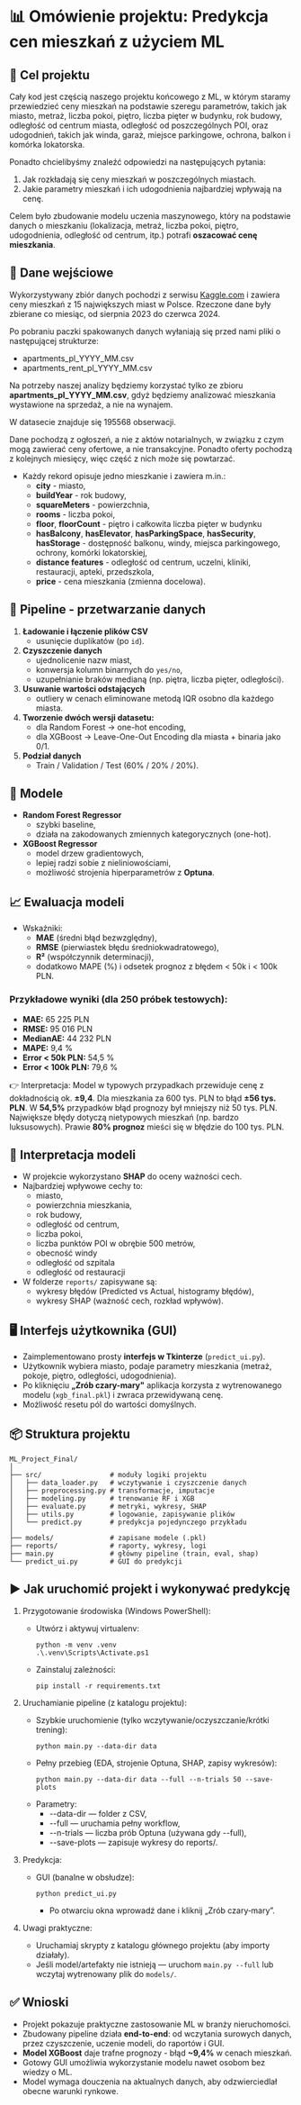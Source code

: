# 📊 Omówienie projektu: Predykcja cen mieszkań z użyciem ML

## 🎯 Cel projektu



Cały kod jest częścią naszego projektu końcowego z ML, w którym staramy przewiedzieć ceny mieszkań na podstawie szeregu parametrów, takich jak miasto, metraż, liczba pokoi, piętro, liczba pięter w budynku, rok budowy, odległość od centrum miasta, odległość od poszczególnych POI, oraz udogodnień, takich jak winda, garaż, miejsce parkingowe, ochrona, balkon i komórka lokatorska.

Ponadto chcielibyśmy znaleźć odpowiedzi na następujących pytania:
1. Jak rozkładają się ceny mieszkań w poszczególnych miastach.
2. Jakie parametry mieszkań i ich udogodnienia najbardziej wpływają na cenę.

Celem było zbudowanie modelu uczenia maszynowego, który na podstawie
danych o mieszkaniu (lokalizacja, metraż, liczba pokoi, piętro,
udogodnienia, odległość od centrum, itp.) potrafi **oszacować cenę
mieszkania**.

## 📂 Dane wejściowe

Wykorzystywany zbiór danych pochodzi z serwisu [Kaggle.com](https://www.kaggle.com/datasets/krzysztofjamroz/apartment-prices-in-poland/data "Apartment Prices in Poland") i zawiera ceny mieszkań z 15 największych miast w Polsce. Rzeczone dane były zbierane co miesiąc, od sierpnia 2023 do czerwca 2024.

Po pobraniu paczki spakowanych danych wyłaniają się przed nami pliki o następującej strukturze:
* apartments_pl_YYYY_MM.csv
* apartments_rent_pl_YYYY_MM.csv

Na potrzeby naszej analizy będziemy korzystać tylko ze zbioru **apartments_pl_YYYY_MM.csv**, gdyż będziemy analizować mieszkania wystawione na sprzedaż, a nie na wynajem.

W datasecie znajduje się 195568 obserwacji.

Dane pochodzą z ogłoszeń, a nie z aktów notarialnych, w związku z czym mogą zawierać ceny ofertowe, a nie transakcyjne. Ponadto oferty pochodzą z kolejnych miesięcy, więc część z nich może się powtarzać.

-   Każdy rekord opisuje jedno mieszkanie i zawiera m.in.:
    -   **city** - miasto,
    -   **buildYear** - rok budowy,
    -   **squareMeters** - powierzchnia,
    -   **rooms** - liczba pokoi,
    -   **floor**, **floorCount** - piętro i całkowita liczba pięter w budynku
    -   **hasBalcony**, **hasElevator**, **hasParkingSpace**, **hasSecurity**, **hasStorage** - dostępność balkonu, windy, miejsca parkingowego, ochrony, komórki lokatorskiej,
    -   **distance features** - odległość od centrum, uczelni, kliniki,
        restauracji, apteki, przedszkola,
    -   **price** - cena mieszkania (zmienna docelowa).

## 🔄 Pipeline - przetwarzanie danych

1.  **Ładowanie i łączenie plików CSV**
    -   usunięcie duplikatów (po `id`).
2.  **Czyszczenie danych**
    -   ujednolicenie nazw miast,
    -   konwersja kolumn binarnych do `yes/no`,
    -   uzupełnianie braków medianą (np. piętra, liczba pięter,
        odległości).
3.  **Usuwanie wartości odstających**
    -   outliery w cenach eliminowane metodą IQR osobno dla każdego
        miasta.
4.  **Tworzenie dwóch wersji datasetu:**
    -   dla Random Forest → one-hot encoding,
    -   dla XGBoost → Leave-One-Out Encoding dla miasta + binaria jako
        0/1.
5.  **Podział danych**
    -   Train / Validation / Test (60% / 20% / 20%).

## 🤖 Modele

-   **Random Forest Regressor**
    -   szybki baseline,
    -   działa na zakodowanych zmiennych kategorycznych (one-hot).
-   **XGBoost Regressor**
    -   model drzew gradientowych,
    -   lepiej radzi sobie z nieliniowościami,
    -   możliwość strojenia hiperparametrów z **Optuna**.

## 📈 Ewaluacja modeli

-   Wskaźniki:
    -   **MAE** (średni błąd bezwzględny),
    -   **RMSE** (pierwiastek błędu średniokwadratowego),
    -   **R²** (współczynnik determinacji),
    -   dodatkowo MAPE (%) i odsetek prognoz z błędem \< 50k i \< 100k
        PLN.

### Przykładowe wyniki (dla 250 próbek testowych):

-   **MAE:** 65 225 PLN
-   **RMSE:** 95 016 PLN
-   **MedianAE:** 44 232 PLN
-   **MAPE:** 9,4 %
-   **Error \< 50k PLN:** 54,5 %
-   **Error \< 100k PLN:** 79,6 %

👉 Interpretacja:
Model w typowych przypadkach przewiduje cenę z dokładnością ok.
**±9,4**. Dla mieszkania za 600 tys. PLN to błąd **±56 tys. PLN**.  W **54,5%** przypadków błąd prognozy był mniejszy niż 50 tys. PLN. Największe błędy dotyczą nietypowych mieszkań (np. bardzo luksusowych). Prawie **80% prognoz** mieści się w błędzie do 100 tys. PLN.

## 🧠 Interpretacja modeli

-   W projekcie wykorzystano **SHAP** do oceny ważności cech.
-   Najbardziej wpływowe cechy to:
    -   miasto,
    -   powierzchnia mieszkania,
    -   rok budowy,
    -   odległość od centrum,
    -   liczba pokoi,
    -   liczba punktów POI w obrębie 500 metrów,
    -   obecność windy
    -   odległość od szpitala
    -   odległość od restauracji
-   W folderze `reports/` zapisywane są:
    -   wykresy błędów (Predicted vs Actual, histogramy błędów),
    -   wykresy SHAP (ważność cech, rozkład wpływów).

## 🖥️ Interfejs użytkownika (GUI)

-   Zaimplementowano prosty **interfejs w Tkinterze**
    (`predict_ui.py`).
-   Użytkownik wybiera miasto, podaje parametry mieszkania (metraż,
    pokoje, piętro, odległości, udogodnienia).
-   Po kliknięciu **„Zrób czary-mary"** aplikacja korzysta z
    wytrenowanego modelu (`xgb_final.pkl`) i zwraca przewidywaną cenę.
-   Możliwość resetu pól do wartości domyślnych.

## 📦 Struktura projektu

    ML_Project_Final/
    │
    ├── src/                 # moduły logiki projektu
    │   ├── data_loader.py   # wczytywanie i czyszczenie danych
    │   ├── preprocessing.py # transformacje, imputacje
    │   ├── modeling.py      # trenowanie RF i XGB
    │   ├── evaluate.py      # metryki, wykresy, SHAP
    │   ├── utils.py         # logowanie, zapisywanie plików
    │   └── predict.py       # predykcja pojedynczego przykładu
    │
    ├── models/              # zapisane modele (.pkl)
    ├── reports/             # raporty, wykresy, logi
    ├── main.py              # główny pipeline (train, eval, shap)
    └── predict_ui.py        # GUI do predykcji

## ▶️ Jak uruchomić projekt i wykonywać predykcję

1. Przygotowanie środowiska (Windows PowerShell):
   - Utwórz i aktywuj virtualenv:
     ```
     python -m venv .venv
     .\.venv\Scripts\Activate.ps1
     ```
   - Zainstaluj zależności:
     ```
     pip install -r requirements.txt
     ```
     
2. Uruchamianie pipeline (z katalogu projektu):
   - Szybkie uruchomienie (tylko wczytywanie/oczyszczanie/krótki trening):
     ```
     python main.py --data-dir data
     ```
   - Pełny przebieg (EDA, strojenie Optuna, SHAP, zapisy wykresów):
     ```
     python main.py --data-dir data --full --n-trials 50 --save-plots
     ```
   - Parametry:
     - --data-dir <folder> — folder z CSV,
     - --full — uruchamia pełny workflow,
     - --n-trials <int> — liczba prób Optuna (używana gdy --full),
     - --save-plots — zapisuje wykresy do reports/.

3. Predykcja:
   - GUI (banalne w obsłudze):
     ```
     python predict_ui.py
     ```
     - Po otwarciu okna wprowadź dane i kliknij „Zrób czary‑mary”.
     
4. Uwagi praktyczne:
   - Uruchamiaj skrypty z katalogu głównego projektu (aby importy działały).
   - Jeśli model/artefakty nie istnieją — uruchom `main.py --full` lub wczytaj wytrenowany plik do `models/`.



## ✅ Wnioski

-   Projekt pokazuje praktyczne zastosowanie ML w branży nieruchomości.
-   Zbudowany pipeline działa **end-to-end**: od wczytania surowych
    danych, przez czyszczenie, uczenie modeli, do raportów i GUI.
-   **Model XGBoost** daje trafne prognozy - błąd **~9,4%** w cenach
    mieszkań.
-   Gotowy GUI umożliwia wykorzystanie modelu nawet osobom bez wiedzy o
    ML.
-   Model wymaga douczenia na aktualnych danych, aby odzwierciedlał obecne warunki rynkowe.
